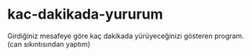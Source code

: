 # kac-dakikada-yururum
Girdiğiniz mesafeye göre kaç dakikada yürüyeceğinizi gösteren program. (can sıkıntısından yaptım)
